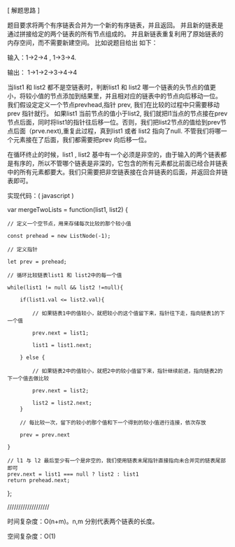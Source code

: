 [ 解题思路 ]

题目要求将两个有序链表合并为一个新的有序链表，并且返回。 并且新的链表是通过拼接给定的两个链表的所有节点组成的。 并且新链表重复利用了原始链表的内存空间，而不需要新建空间。 比如说题目给出 如下：

输入：1->2->4 , 1->3->4.

输出： 1->1->2->3->4->4

当list1 和 list2 都不是空链表时，判断list1 和 list2 哪一个链表的头节点的值更小，将较小值的节点添加到结果里，并且相对应的链表中的节点向后移动一位。 我们假设定定义一个节点prevhead,指针 prev, 我们在比较的过程中只需要移动prev 指针就行。 如果list1 当前节点的值小于list2, 我们就把l1当点的节点接在prev节点后面，同时将list1的指针往后移一位。否则，我们把list2节点的值给到prev节点后面（prve.next),重复此过程，真到list1 或者 list2 指向了null. 不管我们将哪一个元素接在了后面，我们都需要把prev 向后移一位。

在循环终止的时候，list1 , list2 基中有一个必须是非空的，由于输入的两个链表都是有序的，所以不管哪个链表是非深的，它包含的所有元素都比前面已经合并链表中的所有元素都要大。我们只需要把非空链表接在合并链表的后面，并返回合并链表即可。

实现代码：( javascript )

var mergeTwoLists = function(list1, list2) {

    // 定义一个空节点，用来存储每次比较的那个较小值

    const prehead = new ListNode(-1);  

    // 定义指针

    let prev = prehead; 

    // 循环比较链表list1 和 list2中的每一个值

    while(list1 != null && list2 !=null){

        if(list1.val <= list2.val){

            // 如果链表1中的值较小，就把较小的这个值留下来，指针往下走，指向链表1的下一个值

            prev.next = list1;

            list1 = list1.next;

        } else {

            // 如果链表2中的值较小，就把2中的较小值留下来，指针继续前进，指向链表2的下一个值去做比较

            prev.next = list2;

            list2 = list2.next;
        }

        // 每比较一次，留下的较小的那个值和下一个得到的较小值进行连接，依次存放

        prev = prev.next
        
    }

    // l1 与 l2 最后至少有一个是非空的，我们使用链表末尾指针直接指向未合并完的链表尾部即可
    prev.next = list1 === null ? list2 : list1
    return prehead.next;
};


///////////////////

时间复杂度：O(n+m)。n,m 分别代表两个链表的长度。

空间复杂度：O(1)
